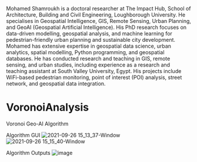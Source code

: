 Mohamed Shamroukh is a doctoral researcher at The Impact Hub, School of Architecture, Building and Civil Engineering, Loughborough University. He specialises in Geospatial Intelligence, GIS, Remote Sensing, Urban Planning, and GeoAI (Geospatial Artificial Intelligence). His PhD research focuses on data-driven modelling, geospatial analysis, and machine learning for pedestrian-friendly urban planning and sustainable city development. Mohamed has extensive expertise in geospatial data science, urban analytics, spatial modelling, Python programming, and geospatial databases. He has conducted research and teaching in GIS, remote sensing, and urban studies, including experience as a research and teaching assistant at South Valley University, Egypt. His projects include WiFi-based pedestrian monitoring, point of interest (POI) analysis, street network, and geospatial data integration.
# VoronoiAnalysis
Voronoi Geo-AI Algorithm

Algorithm GUI
![2021-09-26 15_13_37-Window](https://user-images.githubusercontent.com/67192794/147092599-69a1145b-8dc9-40c1-93aa-b2d7b0f49c7b.png)
![2021-09-26 15_15_40-Window](https://user-images.githubusercontent.com/67192794/147092646-b188fd09-c30a-4304-ab5e-0c8160b74913.png)

Algorithm Outputs
![image](https://user-images.githubusercontent.com/67192794/147092743-ac749b16-913c-47c8-a712-9d3cc26836c5.png)


